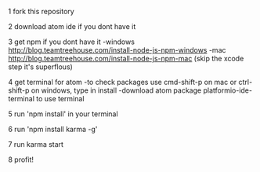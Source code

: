 1 fork this repository

2 download atom ide if you dont have it

3 get npm if you dont have it
  -windows http://blog.teamtreehouse.com/install-node-js-npm-windows
  -mac http://blog.teamtreehouse.com/install-node-js-npm-mac (skip the xcode step it's superflous)

4 get terminal for atom
  -to check packages use cmd-shift-p on mac or ctrl-shift-p on windows, type in install
  -download atom package platformio-ide-terminal to use terminal

5 run 'npm install' in your terminal

6 run 'npm install karma -g'

7 run karma start

8 profit!
